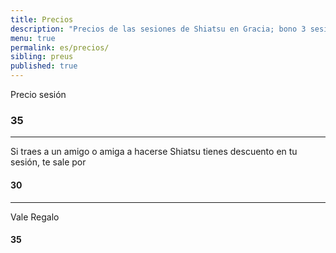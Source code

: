 ```yaml
---
title: Precios
description: "Precios de las sesiones de Shiatsu en Gracia; bono 3 sesiones, primera sesión y sesión puntual de shiatsu en Barcelona."
menu: true
permalink: es/precios/
sibling: preus
published: true
---
```




Precio sesión

### 35

---

Si traes a un amigo o amiga a hacerse Shiatsu
tienes descuento en tu sesión, te sale por

#### 30

---

Vale Regalo

#### 35
